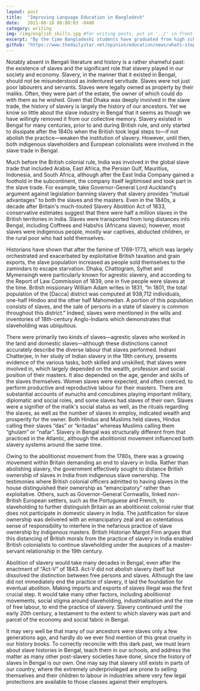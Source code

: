 ```yaml
---
layout: post
title:  "Improving Language Education in Bangladesh"
date:   2021-06-18 00:00:03 -0400
category: writing
img: /img/english_skills.jpg #for writing posts, put in '../' in front to get back to main folder
excerpt: "By the time Bangladeshi students have graduated from high school, it is already too late to build the foundation of a comprehensive and meaningful education in the English (or Bangla) language. Free and mandatory primary education has been a radical solution to our historically high illiteracy, and primary school is exactly where the first step for language education reform should be introduced."
github: "https://www.thedailystar.net/opinion/education/news/whats-stopping-us-improving-our-english-skills-1744009"
---
```


Notably absent in Bengali literature and history is a rather shameful past: the existence of slaves and the significant role that slavery played in our society and economy. Slavery, in the manner that it existed in Bengal, should not be misunderstood as indentured servitude. Slaves were not just poor labourers and servants. Slaves were legally owned as property by their maliks. Often, they were part of the estate, the owner of which could do with them as he wished. Given that Dhaka was deeply involved in the slave trade, the history of slavery is largely the history of our ancestors. Yet we know so little about the slave industry in Bengal that it seems as though we have willingly removed it from our collective memory. Slavery existed in Bengal for many centuries, prior to and during British rule, and only started to dissipate after the 1840s when the British took legal steps to—if not abolish the practice—weaken the institution of slavery. However, until then, both indigenous slaveholders and European colonialists were involved in the slave trade in Bengal.

Much before the British colonial rule, India was involved in the global slave trade that included Arabia, East Africa, the Persian Gulf, Mauritius, Indonesia, and South Africa, although after the East India Company gained a foothold in the subcontinent, the company itself legitimised and took part in the slave trade. For example, take Governor-General Lord Auckland's argument against legislation banning slavery that slavery provides “mutual advantages” to both the slaves and the masters. Even in the 1840s, a decade after Britain's much-touted Slavery Abolition Act of 1833, conservative estimates suggest that there were half a million slaves in the British territories in India. Slaves were transported from long distances into Bengal, including Coffrees and Habshis (Africans slaves); however, most slaves were indigenous people, mostly war captives, abducted children, or the rural poor who had sold themselves.

Historians have shown that after the famine of 1769-1773, which was largely orchestrated and exacerbated by exploitative British taxation and grain exports, the slave population increased as people sold themselves to the zamindars to escape starvation. Dhaka, Chattogram, Sylhet and Mymensingh were particularly known for agrestic slavery, and according to the Report of Law Commission of 1839, one in five people were slaves at the time. British missionary William Adam writes in 1831, “In 1801, the total population of the [Dacca] district was computed at 938,712 individuals, one-half Hindoo and the other half Mahomedan. A portion of this population consists of slaves, and the sale of persons in a state of slavery is common throughout this district.” Indeed, slaves were mentioned in the wills and inventories of 18th-century Anglo-Indians which demonstrates that slaveholding was ubiquitous.

There were primarily two kinds of slaves—agrestic slaves who worked in the land and domestic slaves—although these distinctions cannot accurately describe the diverse labour that slaves performed. Indrani Chatterjee, in her study of Indian slavery in the 19th century, presents evidence of the various tasks, both skilled and unskilled, that slaves were involved in, which largely depended on the wealth, profession and social position of their masters. It also depended on the age, gender and skills of the slaves themselves. Women slaves were expected, and often coerced, to perform productive and reproductive labour for their masters. There are substantial accounts of eunuchs and concubines playing important military, diplomatic and social roles, and some slaves had slaves of their own. Slaves were a signifier of the malik's social status as well, as the rituals regarding the slaves, as well as the number of slaves in employ, indicated wealth and prosperity for the owner. Both Hindus and Muslims held slaves, Hindus calling their slaves “das” or “kritadas” whereas Muslims calling them “ghulam” or “nafar”. Slavery in Bengal was structurally different from that practiced in the Atlantic, although the abolitionist movement influenced both slavery systems around the same time.

Owing to the abolitionist movement from the 1780s, there was a growing movement within Britain demanding an end to slavery in India. Rather than abolishing slavery, the government effectively sought to distance British ownership of slaves in India from indigenous slave ownership. The testimonies where British colonial officers admitted to having slaves in the house distinguished their ownership as “emancipatory” rather than exploitative. Others, such as Governor-General Cornwallis, linked non-British European settlers, such as the Portuguese and French, to slaveholding to further distinguish Britain as an abolitionist colonial ruler that does not participate in domestic slavery in India. The justification for slave ownership was delivered with an emancipatory zeal and an ostentatious sense of responsibility to interfere in the nefarious practice of slave ownership by indigenous masters. British Historian Margot Finn argues that this distancing of British morals from the practice of slavery in India enabled British colonialists to continue slaveholding under the auspices of a master-servant relationship in the 19th century.

Abolition of slavery would take many decades in Bengal, even after the enactment of “Act-V” of 1843. Act-V did not abolish slavery itself but dissolved the distinction between free persons and slaves. Although the law did not immediately end the practice of slavery, it laid the foundation for eventual abolition. Making imports and exports of slaves illegal was the first crucial step. It would take many other factors, including abolitionist movements, social stigma around slaveholding, industrialisation and the rise of free labour, to end the practice of slavery. Slavery continued until the early 20th century, a testament to the extent to which slavery was part and parcel of the economy and social fabric in Bengal.

It may very well be that many of our ancestors were slaves only a few generations ago, and hardly do we ever find mention of this great cruelty in our history books. To correctly reconcile with this dark past, we must learn about slave histories in Bengal, teach them in our schools, and address the matter as many other post-slavery societies have done, since the history of slaves in Bengal is our own. One may say that slavery still exists in parts of our country, where the extremely underprivileged are prone to selling themselves and their children to labour in industries where very few legal protections are available to those classes against their employers.